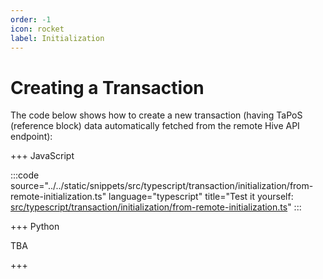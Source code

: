 ```yaml
---
order: -1
icon: rocket
label: Initialization
---
```


# Creating a Transaction

The code below shows how to create a new transaction (having TaPoS (reference block) data automatically fetched from the remote Hive API endpoint):

+++ JavaScript

:::code source="../../static/snippets/src/typescript/transaction/initialization/from-remote-initialization.ts" language="typescript" title="Test it yourself: [src/typescript/transaction/initialization/from-remote-initialization.ts](https://stackblitz.com/github/openhive-network/wax-doc-snippets?file=src%2Ftypescript%2Ftransaction%2Finitialization%2Ffrom-remote-initialization.ts&startScript=test-transaction-initialization-from-remote-initialization)" :::

+++ Python

TBA

+++
